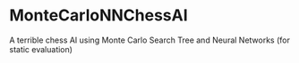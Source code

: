 # MonteCarloNNChessAI
A terrible chess AI using Monte Carlo Search Tree and Neural Networks (for static evaluation)
